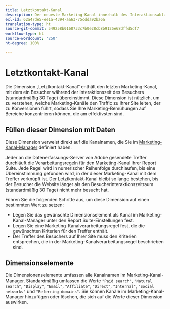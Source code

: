 ```yaml
---
title: Letztkontakt-Kanal
description: Der neueste Marketing-Kanal innerhalb des Interaktionsablaufs des Besuchers.
exl-id: 62a47de5-ee1a-4394-aa63-75cdda92ba6a
translation-type: ht
source-git-commit: 549258b0168733c7b0e28cb8b9125e68dffd5df7
workflow-type: ht
source-wordcount: '250'
ht-degree: 100%

---
```


# Letztkontakt-Kanal

Die Dimension „Letztkontakt-Kanal“ enthält den letzten Marketing-Kanal, mit dem ein Besucher während der Interaktionszeit des Besuchers (standardmäßig 30 Tage) übereinstimmt. Diese Dimension ist nützlich, um zu verstehen, welche Marketing-Kanäle den Traffic zu Ihrer Site leiten, der zu Konversionen führt, sodass Sie Ihre Marketing-Bemühungen auf Bereiche konzentrieren können, die am effektivsten sind.

## Füllen dieser Dimension mit Daten

Diese Dimension verweist direkt auf die Kanalnamen, die Sie im [Marketing-Kanal-Manager](/help/admin/admin/marketing-channels-admin.md) definiert haben.

Jeder an die Datenerfassungs-Server von Adobe gesendete Treffer durchläuft die Verarbeitungsregeln für den Marketing-Kanal Ihrer Report Suite. Jede Regel wird in numerischer Reihenfolge durchlaufen, bis eine Übereinstimmung gefunden wird, in der dieser Marketing-Kanal mit dem Treffer verknüpft ist. Der Letztkontakt-Kanal bleibt so lange bestehen, bis der Besucher die Website länger als den Besucherinteraktionszeitraum (standardmäßig 30 Tage) nicht mehr besucht hat.

Führen Sie die folgenden Schritte aus, um diese Dimension auf einen bestimmten Wert zu setzen:

* Legen Sie das gewünschte Dimensionselement als Kanal im Marketing-Kanal-Manager unter den Report Suite-Einstellungen fest.
* Legen Sie eine Marketing-Kanalverarbeitungsregel fest, die die gewünschten Kriterien für den Treffer enthält.
* Der Treffer des Besuchers auf Ihrer Site muss den Kriterien entsprechen, die in der Marketing-Kanalverarbeitungsregel beschrieben sind.

## Dimensionselemente

Die Dimensionenselemente umfassen alle Kanalnamen im Marketing-Kanal-Manager. Standardmäßig umfassen die Werte `"Paid search"`, `"Natural search"`, `"Display"`, `"Email"`, `"Affiliate"`, `"Direct"`, `"Internal"`, `"Social networks"` und `"Referring domains"`. Sie können Kanäle im Marketing-Kanal-Manager hinzufügen oder löschen, die sich auf die Werte dieser Dimension auswirken.
